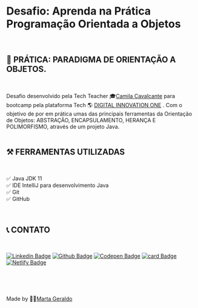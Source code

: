 # Desafio: Aprenda na Prática Programação Orientada a Objetos 
<br>

## 🎲 PRÁTICA: PARADIGMA DE ORIENTAÇÃO A OBJETOS.
<br>

Desafio desenvolvido pela Tech Teacher 🎓[Camila Cavalcante](https://www.linkedin.com/in/cami-la/)  para bootcamp pela plataforma Tech 🌎 [DIGITAL INNOVATION ONE](https://www.dio.me/sign-in) . Com o objetivo de por em prática umas das principais ferramentas da Orientação de Objetos: ABSTRAÇÃO, ENCAPSULAMENTO, HERANÇA E POLIMORFISMO, através de um projeto Java.
<br>
<br>

## ⚒️ FERRAMENTAS UTILIZADAS
<br>

✅ Java JDK 11 <br>
✅ IDE IntelliJ para desenvolvimento Java <br>
✅ Git <br>
✅ GitHub

<br>


## 📞 CONTATO
<br>

[![Linkedin Badge](https://img.shields.io/badge/-LinkedIn-blue?style=social-square&logo=Linkedin&logoColor=white&link=https://www.linkedin.com/in/marta-geraldo/)](https://www.linkedin.com/in/marta-geraldo/)
[![Github Badge](https://img.shields.io/badge/-Github-000?style=social-square&logo=Github&logoColor=white&link=https://github.com/martageraldo)](https://github.com/martageraldo)
[![Codepen Badge](https://img.shields.io/badge/-Codepen-black?style=social-square&logo=Codepen&logoColor=white&link=https://codepen.io/martageraldo)](https://codepen.io/martageraldo)
[![card Badge](https://img.shields.io/badge/-Hotmail-0078D4??style=flat-square&logo=microsoft-outlook&logoColor=white&link=mailto:mggeraldo@hotmail.com)](mailto:mggeraldo@hotmail.com)  [![Netlify Badge](https://img.shields.io/badge/-Netlify-00C7B7?style=social-square&logo=netlify&logoColor=white)](https://martageraldo.netlify.app/)

<br>
<br>
<br>


Made by 👩‍💻[Marta Geraldo](https://martageraldo.netlify.app/)
